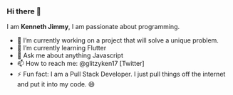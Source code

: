 ### Hi there 👋

I am **Kenneth Jimmy**, I am passionate about programming.

- 🔭 I’m currently working on a project that will solve a unique problem.
- 🌱 I’m currently learning Flutter
- 💬 Ask me about anything Javascript
- 📫 How to reach me: @glitzyken17 [Twitter]
- ⚡ Fun fact: I am a Pull Stack Developer. I just pull things off the internet and put it into my code. 😄

<!-- - 👯 I’m looking to collaborate on ... -->
<!-- - 🤔 I’m looking for help with ... -->
<!-- - 😄 Pronouns: ... -->
